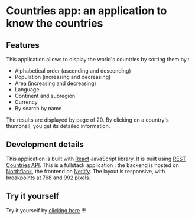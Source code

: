 # Countries app: an application to know the countries

## Features

This application allows to display the world's countries by sorting them by :

- Alphabetical order (ascending and descending)
- Population (increasing and decreasing)
- Area (increasing and decreasing)
- Language
- Continent and subregion
- Currency
- By search by name

The results are displayed by page of 20.
By clicking on a country's thumbnail, you get its detailed information.

## Development details

This application is built with [React](https://react.dev/) JavaScript library.
It is built using [REST Countries API](https://restcountries.com/).
This is a fullstack application : the backend is hosted on [Northflank](https://northflank.com/), the frontend on [Netlify](https://www.netlify.com/).
The layout is responsive, with breakpoints at 768 and 992 pixels.

## Try it yourself

Try it yourself by [clicking here](https://strong-churros-e75113.netlify.app) !!!
